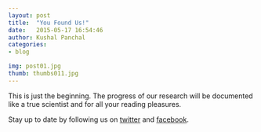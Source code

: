 ```yaml
---
layout: post
title:  "You Found Us!"
date:   2015-05-17 16:54:46
author: Kushal Panchal
categories: 
- blog

img: post01.jpg
thumb: thumbs011.jpg
---
```


This is just the beginning. The progress of our research will be documented like a true scientist and for all your reading pleasures. 

Stay up to date by following us on [twitter](https://twitter.com/iGEM_McMaster) and [facebook](https://www.facebook.com/igemmcmaster). 